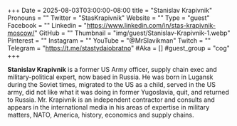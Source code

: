 +++
Date = 2025-08-03T03:00:00-08:00
title = "Stanislav Krapivnik"
Pronouns = ""
Twitter = "StasKrapivnik"
Website = ""
Type = "guest"
Facebook = ""
Linkedin = "https://www.linkedin.com/in/stas-krapivnik-moscow/"
GitHub = ""
Thumbnail = "img/guest/Stanislav-Krapivnik-1.webp"
Pinterest = ""
Instagram = ""
YouTube = "@MrSlavikman"
Twitch = ""
Telegram = "https://t.me/stastydaiobratno"
#Aka = []
#guest_group = "cog"
+++

__Stanislav Krapivnik__ is a former US Army officer, supply chain exec and military-political expert, now based in Russia. He was born in Lugansk during the Soviet times, migrated to the US as a child, served in the US army, did not like what it was doing in former Yugoslavia, quit, and returned to Russia. Mr. Krapivnik is an independent contractor and consults and appears in the international media in his areas of expertise in military matters, NATO, America, history, economics and supply chains.
